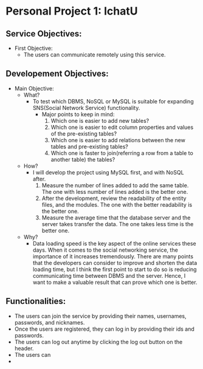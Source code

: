 # Personal Project 1: IchatU

## Service Objectives:
- First Objective: 
	- The users can communicate remotely using this service.

## Developement Objectives:
- Main Objective:
	- What?
		- To test which DBMS, NoSQL or MySQL is suitable for expanding SNS(Social Network Service) functionality.
			- Major points to keep in mind:
				1. Which one is easier to add new tables?
				2. Which one is easier to edit column properties and values of the pre-existing tables?
				3. Which one is easier to add relations between the new tables and pre-existing tables?
				4. Which one is faster to join(referring a row from a table to another table) the tables?
	- How?
		- I will develop the project using MySQL first, and with NoSQL after.
			1. Measure the number of lines added to add the same table. The one with less number of lines added is the better one.
			2. After the development, review the readability of the entity files, and the modules. The one with the better readability is the better one.
			3. Measure the average time that the database server and the server takes transfer the data. The one takes less time is the better one.
	- Why?
		- Data loading speed is the key aspect of the online services these days. When it comes to the social networking service, the importance of it increases tremendously. There are many points that the developers can consider to improve and shorten the data loading time, but I think the first point to start to do so is reducing communicating time between DBMS and the server. Hence, I want to make a valuable result that can prove which one is better.

## Functionalities:
- The users can join the service by providing their names, usernames, passwords, and nicknames.
- Once the users are registered, they can log in by providing their ids and passwords.
- The users can log out anytime by clicking the log out button on the header.
- The users can 
- 